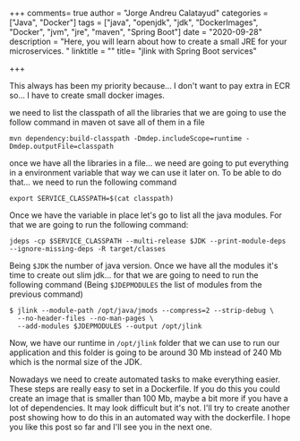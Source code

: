 +++
comments= true
author = "Jorge Andreu Calatayud"
categories = ["Java", "Docker"]
tags = ["java", "openjdk", "jdk", "DockerImages", "Docker", "jvm", "jre", "maven", "Spring Boot"]
date = "2020-09-28"
description = "Here, you will learn about how to create a small JRE for your microservices. "
linktitle = ""
title= "jlink with Spring Boot services"

+++

This always has been my priority because... I don't want to pay extra in ECR so... I have to create small docker images.

we need to list the classpath of all the libraries that we are going to use the follow command in maven ot save all of them in a file

```shell
mvn dependency:build-classpath -Dmdep.includeScope=runtime -Dmdep.outputFile=classpath
```

once we have all the libraries in a file... we need are going to put everything in a environment variable that way we can use it later on. To be able to do that... we need to run the following command

```shell
export SERVICE_CLASSPATH=$(cat classpath)
```

Once we have the variable in place let's go to list all the java modules. For that we are going to run the following command:
```shell
jdeps -cp $SERVICE_CLASSPATH --multi-release $JDK --print-module-deps --ignore-missing-deps -R target/classes
```
Being `$JDK` the number of java version. Once we have all the modules it's time to create out slim jdk... for that we are going to need to run the following command (Being `$JDEPMODULES` the list of modules from the previous command)

```Shell script
$ jlink --module-path /opt/java/jmods --compress=2 --strip-debug \
  --no-header-files --no-man-pages \
  --add-modules $JDEPMODULES --output /opt/jlink 
```

Now, we have our runtime in `/opt/jlink` folder that we can use to run our application and this folder is going to be around 30 Mb instead of 240 Mb which is the normal size of the JDK. 

Nowadays we need to create automated tasks to make everything easier. These steps are really easy to set in a Dockerfile. If you do this you could create an image that is smaller than 100 Mb, maybe a bit more if you have a lot of dependencies. It may look difficult but it's not. I'll try to create another post showing how to do this in an automated way with the dockerfile. I hope you like this post so far and I'll see you in the next one. 


